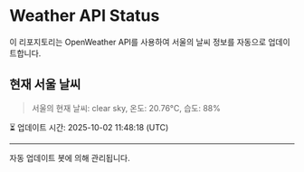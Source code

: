 
# Weather API Status

이 리포지토리는 OpenWeather API를 사용하여 서울의 날씨 정보를 자동으로 업데이트합니다.

## 현재 서울 날씨
> 서울의 현재 날씨: clear sky, 온도: 20.76°C, 습도: 88%

⏳ 업데이트 시간: 2025-10-02 11:48:18 (UTC)

---
자동 업데이트 봇에 의해 관리됩니다.
